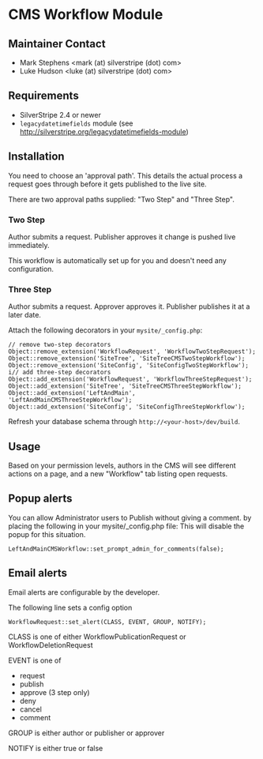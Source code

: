 # CMS Workflow Module

## Maintainer Contact
 * Mark Stephens
   <mark (at) silverstripe (dot) com>
 * Luke Hudson
   <luke (at) silverstripe (dot) com>

## Requirements
 * SilverStripe 2.4 or newer
 * `legacydatetimefields` module (see http://silverstripe.org/legacydatetimefields-module)


## Installation

You need to choose an 'approval path'. This details the actual process a request goes through before
it gets published to the live site.
 
There are two approval paths supplied: "Two Step" and "Three Step".

### Two Step

Author submits a request. Publisher approves it change is pushed live immediately.

This workflow is automatically set up for you and doesn't need any configuration.

### Three Step

Author submits a request. Approver approves it. Publisher publishes it at a later date.

Attach the following decorators in your `mysite/_config.php`:

	// remove two-step decorators
	Object::remove_extension('WorkflowRequest', 'WorkflowTwoStepRequest');
	Object::remove_extension('SiteTree', 'SiteTreeCMSTwoStepWorkflow');
	Object::remove_extension('SiteConfig', 'SiteConfigTwoStepWorkflow');
	i// add three-step decorators
	Object::add_extension('WorkflowRequest', 'WorkflowThreeStepRequest');
	Object::add_extension('SiteTree', 'SiteTreeCMSThreeStepWorkflow');
	Object::add_extension('LeftAndMain', 'LeftAndMainCMSThreeStepWorkflow');
	Object::add_extension('SiteConfig', 'SiteConfigThreeStepWorkflow');
	
Refresh your database schema through `http://<your-host>/dev/build`.

## Usage

Based on your permission levels, authors in the CMS will see different actions on a page,
and a new "Workflow" tab listing open requests.

## Popup alerts

You can allow Administrator users to Publish without giving a comment. 
by placing the following in your mysite/_config.php file:
This will disable the popup for this situation.

	LeftAndMainCMSWorkflow::set_prompt_admin_for_comments(false);

## Email alerts

Email alerts are configurable by the developer.

The following line sets a config option

    WorkflowRequest::set_alert(CLASS, EVENT, GROUP, NOTIFY);

CLASS is one of either WorkflowPublicationRequest or WorkflowDeletionRequest

EVENT is one of

 * request
 * publish
 * approve (3 step only)
 * deny
 * cancel
 * comment

GROUP is either author or publisher or approver

NOTIFY is either true or false


